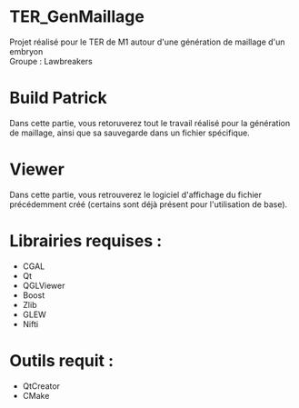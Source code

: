 # TER_GenMaillage
Projet réalisé pour le TER de M1 autour d'une génération de maillage d'un embryon <br />
Groupe : Lawbreakers

# Build Patrick

Dans cette partie, vous retoruverez tout le travail réalisé pour la génération de maillage, ainsi que sa sauvegarde dans un fichier spécifique.

# Viewer

Dans cette partie, vous retrouverez le logiciel d'affichage du fichier précédemment créé (certains sont déjà présent pour l'utilisation de base).

# Librairies requises :
  - CGAL
  - Qt
  - QGLViewer
  - Boost
  - Zlib
  - GLEW
  - Nifti
  
# Outils requit :
  - QtCreator
  - CMake
